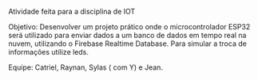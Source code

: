 Atividade feita para a disciplina de IOT 


Objetivo: Desenvolver um projeto prático onde o microcontrolador ESP32 será utilizado para enviar dados a um banco de dados em tempo real na nuvem, utilizando o Firebase Realtime Database. Para simular a troca de informações utilize leds.


Equipe: Catriel, Raynan, Sylas ( com Y) e Jean.
